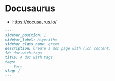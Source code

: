 # Docusaurus

- https://docusaurus.io/

```md
---
sidebar_position: 1
sidebar_label: Algorithm
sidebar_class_name: green
description: Create a doc page with rich content.
id: doc-with-tags
title: A doc with tags
tags: 
  - Easy
slug: /
---
```
